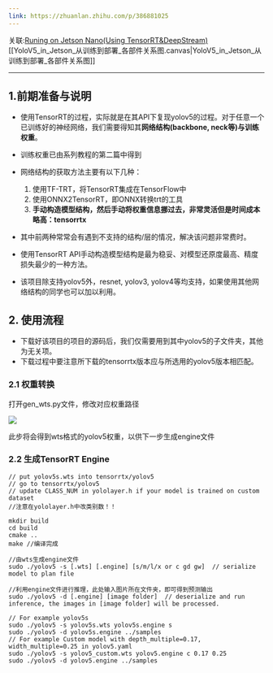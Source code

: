 ```yaml
---
link: https://zhuanlan.zhihu.com/p/386881025
---
```

关联:[Runing on Jetson Nano(Using TensorRT&DeepStream)](https://docs.ultralytics.com/yolov5/tutorials/running_on_jetson_nano)
[[YoloV5_in_Jetson_从训练到部署_各部件关系图.canvas|YoloV5_in_Jetson_从训练到部署_各部件关系图]]

---
## 1.前期准备与说明

- 使用TensorRT的过程，实际就是在其API下复现yolov5的过程。对于任意一个已训练好的神经网络，我们需要得知其**网络结构(backbone, neck等)与训练权重**。
- 训练权重已由系列教程的第二篇中得到
- 网络结构的获取方法主要有以下几种：
	1. 使用TF-TRT，将TensorRT集成在TensorFlow中 
	2. 使用ONNX2TensorRT，即ONNX转换trt的工具 
	3. **手动构造模型结构，然后手动将权重信息挪过去，非常灵活但是时间成本略高：tensorrtx** 
- 其中前两种常常会有遇到不支持的结构/层的情况，解决该问题非常费时。
- 使用TensorRT API手动构造模型结构是最为稳妥、对模型还原度最高、精度损失最少的一种方法。

- 该项目除支持yolov5外，resnet, yolov3, yolov4等均支持，如果使用其他网络结构的同学也可以加以利用。

## 2. 使用流程

- 下载好该项目的项目的源码后，我们仅需要用到其中yolov5的子文件夹，其他为无关项。
- 下载过程中要注意所下载的tensorrtx版本应与所选用的yolov5版本相匹配。

### 2.1 权重转换

打开gen_wts.py文件，修改对应权重路径

![](https://pic1.zhimg.com/v2-e5e4a064beba339549a99f5809046544_b.jpg)

此步将会得到wts格式的yolov5权重，以供下一步生成engine文件

### 2.2 生成TensorRT Engine

```
// put yolov5s.wts into tensorrtx/yolov5
// go to tensorrtx/yolov5
// update CLASS_NUM in yololayer.h if your model is trained on custom dataset
//注意在yololayer.h中改类别数！！

mkdir build
cd build
cmake ..
make //编译完成

//由wts生成engine文件
sudo ./yolov5 -s [.wts] [.engine] [s/m/l/x or c gd gw]  // serialize model to plan file

//利用engine文件进行推理，此处输入图片所在文件夹，即可得到预测输出
sudo ./yolov5 -d [.engine] [image folder]  // deserialize and run inference, the images in [image folder] will be processed.

// For example yolov5s
sudo ./yolov5 -s yolov5s.wts yolov5s.engine s
sudo ./yolov5 -d yolov5s.engine ../samples
// For example Custom model with depth_multiple=0.17, width_multiple=0.25 in yolov5.yaml
sudo ./yolov5 -s yolov5_custom.wts yolov5.engine c 0.17 0.25
sudo ./yolov5 -d yolov5.engine ../samples
```